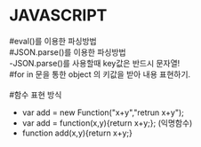 # JAVASCRIPT

#eval()를 이용한 파싱방법 <br>
#JSON.parse()를 이용한 파싱방법 <br>
-JSON.parse()를 사용할때 key값은 반드시 문자열! <br>
#for in 문을 통한 object 의 키값을 받아 내용 표현하기.<br><br>
#함수 표현 방식
- var add = new Function("x+y","retrun x+y");
- var add = function(x,y){return x+y;}; (익명함수)
- function add(x,y){return x+y;}
